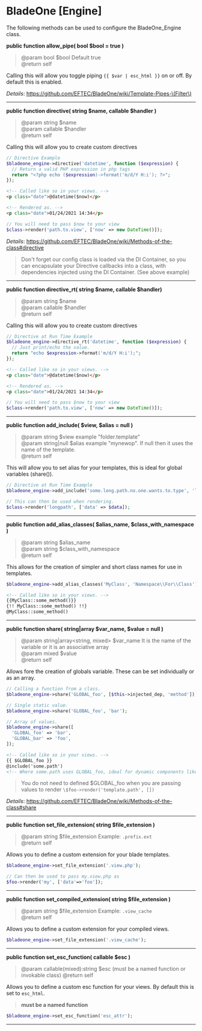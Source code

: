 # BladeOne \[Engine]

The following methods can be used to configure the BladeOne_Engine class.


**public function allow_pipe( bool $bool = true )**
> @param bool $bool Default true  
> @return self  

Calling this will allow you toggle piping `{{ $var | esc_html }}` on or off. By default this is enabled.  

*Details*: https://github.com/EFTEC/BladeOne/wiki/Template-Pipes-\(Filter\)

---

**public function directive( string $name, callable $handler )**
> @param string   $name  
> @param callable $handler  
> @return self  

Calling this will allow you to create custom directives
```php
// Directive Example
$bladeone_engine->directive('datetime', function ($expression) {
  // Return a valid PHP expression in php tags
  return "<?php echo ($expression)->format('m/d/Y H:i'); ?>";
});
```
```html
<!-- Called like so in your views. -->
<p class="date">@datetime($now)</p> 

<!-- Rendered as. -->
<p class="date">01/24/2021 14:34</p>
```
```php
// You will need to pass $now to your view
$class->render('path.to.view', ['now' => new DateTime()]);
```

*Details*: https://github.com/EFTEC/BladeOne/wiki/Methods-of-the-class#directive

> Don't forget our config class is loaded via the DI Container, so you can encapsulate your Directive callbacks into a class, with dependencies injected using the DI Container. (See above example)
---

**public function directive_rt( string $name, callable $handler)**
> @param string   $name  
> @param callable $handler  
> @return self  

Calling this will allow you to create custom directives
```php
// Directive at Run Time Example
$bladeone_engine->directive_rt('datetime', function ($expression) {
  // Just print/echo the value.
  return "echo $expression->format('m/d/Y H:i');";
});
```
```html
<!-- Called like so in your views. -->
<p class="date">@datetime($now)</p> 

<!-- Rendered as. -->
<p class="date">01/24/2021 14:34</p>
```
```php
// You will need to pass $now to your view
$class->render('path.to.view', ['now' => new DateTime()]);
```
---

**public function add_include( $view, $alias = null )**
> @param string      $view  example "folder.template"  
> @param string|null $alias example "mynewop". If null then it uses the name of the template.  
> @return self  

This will allow you to set alias for your templates, this is ideal for global variables (share()).
```php
// Directive at Run Time Example
$bladeone_engine->add_include('some.long.path.no.one.wants.to.type', 'longpath');

// This can then be used when rendering.
$class->render('longpath', ['data' => $data]);
```
---

**public function add_alias_classes( $alias_name, $class_with_namespace )**
> @param string $alias_name  
> @param string $class_with_namespace  
> @return self  
 
This allows for the creation of simpler and short class names for use in templates.
```php
$bladeone_engine->add_alias_classes('MyClass', 'Namespace\\For\\Class');
```
```html
<!-- Called like so in your views. -->
{{MyClass::some_method()}}
{!! MyClass::some_method() !!}
@MyClass::some_method()
```

---

**public function share( string|array $var_name, $value = null )**
> @param string|array<string, mixed> $var_name It is the name of the variable or it is an associative array  
> @param mixed        $value  
> @return self

Allows fore the creation of globals variable. These can be set individually or as an array.
```php
// Calling a function from a class.
$bladeone_engine->share('GLOBAL_foo', [$this->injected_dep, 'method']);

// Single static value.
$bladeone_engine->share('GLOBAL_foo', 'bar');

// Array of values.
$bladeone_engine->share([
  'GLOBAL_foo' => 'bar',
  'GLOBAL_bar' => 'foo',
]);
```
```html
<!-- Called like so in your views. -->
{{ $GLOBAL_foo }}
@include('some.path') 
<!-- Where some.path uses GLOBAL_foo, ideal for dynamic components like nav menus >
```
> You do not need to defined \$GLOBAL_foo when you are passing values to render `\$foo->render('template.path', [])`

*Details*: https://github.com/EFTEC/BladeOne/wiki/Methods-of-the-class#share

---

**public function set_file_extension( string $file_extension )**
> @param string $file_extension Example: `.prefix.ext`  
> @return self  
 
Allows you to define a custom extension for your blade templates.
```php
$bladeone_engine->set_file_extension('.view.php');

// Can then be used to pass my.view.php as
$foo->render('my', ['data'=>'foo']);
```

---

**public function set_compiled_extension( string $file_extension )**
> @param string $file_extension  Example: `.view_cache`   
> @return self  
 
Allows you to define a custom extension for your compiled views.
```php
$bladeone_engine->set_file_extension('.view_cache');
```
---

**public function set_esc_function( callable $esc )**
> @param callable(mixed):string $esc (must be a named function or invokable class) 
> @return self  
 
Allows you to define a custom esc function for your views. By default this is set to `esc_html`.

> **must be a named function**

```php
$bladeone_engine->set_esc_function('esc_attr');
```
---
